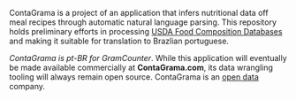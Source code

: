
ContaGrama is a project of an application that infers nutritional data off meal 
recipes through automatic natural language parsing. This repository holds 
preliminary efforts in processing [USDA Food Composition Databases][usda] and 
making it suitable for translation to Brazlian portuguese. 

_ContaGrama is pt-BR for GramCounter_. While this application will eventually 
be made available commercially at **ContaGrama.com**, its data wrangling tooling
will always remain open source. ContaGrama is an [open data][open_data] company.

[usda]: https://ndb.nal.usda.gov/ndb/search/list
[open_data]: https://en.wikipedia.org/wiki/Open_data

